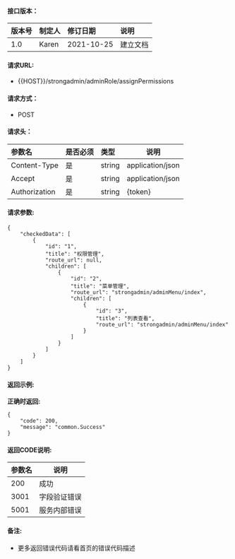 #### 接口版本：

|版本号|制定人|修订日期|说明|
|:----|:----|:----   |:----|
|1.0 |Karen  |2021-10-25 |建立文档|

#### 请求URL:

- {{HOST}}/strongadmin/adminRole/assignPermissions

#### 请求方式：

- POST

#### 请求头：

|参数名|是否必须|类型|说明|
|:----    |:---|:----- |-----   |
|Content-Type |是  |string |application/json   |
|Accept |是  |string |application/json   |
|Authorization|是|string|{token}|

#### 请求参数:

```
{
    "checkedData": [
        {
            "id": "1",
            "title": "权限管理",
            "route_url": null,
            "children": [
                {
                    "id": "2",
                    "title": "菜单管理",
                    "route_url": "strongadmin/adminMenu/index",
                    "children": [
                        {
                            "id": "3",
                            "title": "列表查看",
                            "route_url": "strongadmin/adminMenu/index"
                        }
                    ]
                }
            ]
        }
    ]
}
```


#### 返回示例:

**正确时返回:**

```
{
    "code": 200,
    "message": "common.Success"
}
```

#### 返回CODE说明:

|参数名|说明|
|:----- |----- |
|200 |成功  |
|3001 |字段验证错误  |
|5001|服务内部错误|

#### 备注:

- 更多返回错误代码请看首页的错误代码描述